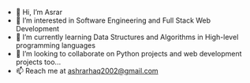 - 👋 Hi, I’m Asrar
- 👀 I’m interested in Software Engineering and Full Stack Web Development
- 🌱 I’m currently learning Data Structures and Algorithms in High-level programming languages
- 💞️ I’m looking to collaborate on Python projects and web development projects too...
- 📫 Reach me at ashrarhaq2002@gmail.com

<!---
Asrarul/Asrarul is a ✨ special ✨ repository because its `README.md` (this file) appears on your GitHub profile.
You can click the Preview link to take a look at your changes.
--->
